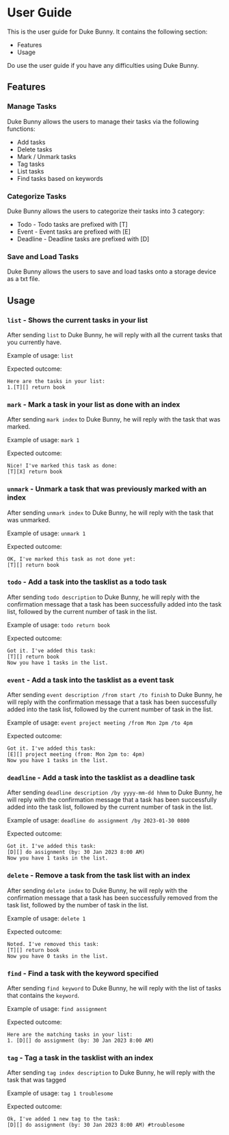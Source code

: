 # User Guide
This is the user guide for Duke Bunny.
It contains the following section:
* Features
* Usage

Do use the user guide if you have any difficulties using Duke Bunny.

## Features 
### Manage Tasks
Duke Bunny allows the users to manage their tasks via the following functions:
* Add tasks
* Delete tasks
* Mark / Unmark tasks
* Tag tasks
* List tasks
* Find tasks based on keywords

### Categorize Tasks
Duke Bunny allows the users to categorize their tasks into 3 category:
* Todo - Todo tasks are prefixed with [T]
* Event - Event tasks are prefixed with [E]
* Deadline - Deadline tasks are prefixed with [D]

### Save and Load Tasks
Duke Bunny allows the users to save and load tasks onto a storage device as a txt file.

## Usage
### `list` - Shows the current tasks in your list
After sending `list` to Duke Bunny, he will reply with all
the current tasks that you currently have.

Example of usage:
`list`

Expected outcome:
```
Here are the tasks in your list:
1.[T][] return book
```

### `mark` - Mark a task in your list as done with an index
After sending `mark index` to Duke Bunny, he will reply with the 
task that was marked.

Example of usage:
`mark 1`

Expected outcome:
```
Nice! I've marked this task as done:
[T][X] return book
```

### `unmark` - Unmark a task that was previously marked with an index
After sending `unmark index` to Duke Bunny, he will reply with the
task that was unmarked.

Example of usage:
`unmark 1`

Expected outcome:
```
OK, I've marked this task as not done yet:
[T][] return book
```

### `todo` - Add a task into the tasklist as a todo task
After sending `todo description` to Duke Bunny, he will reply with
the confirmation message that a task has been successfully added 
into the task list, followed by the current number of task in the list.

Example of usage:
`todo return book`

Expected outcome:
```
Got it. I've added this task:
[T][] return book
Now you have 1 tasks in the list.
```

### `event` - Add a task into the tasklist as a event task
After sending `event description /from start /to finish` to Duke Bunny,
he will reply with the confirmation message that a task has been successfully
added into the task list, followed by the current number of task in the list.

Example of usage:
`event project meeting /from Mon 2pm /to 4pm`

Expected outcome:
```
Got it. I've added this task:
[E][] project meeting (from: Mon 2pm to: 4pm)
Now you have 1 tasks in the list.
```

### `deadline` - Add a task into the tasklist as a deadline task
After sending `deadline description /by yyyy-mm-dd hhmm` to
Duke Bunny, he will reply with the confirmation message that a task has
been successfully added into the task list, followed by the current
number of task in the list.

Example of usage:
`deadline do assignment /by 2023-01-30 0800`

Expected outcome:
```
Got it. I've added this task:
[D][] do assignment (by: 30 Jan 2023 8:00 AM)
Now you have 1 tasks in the list.
```

### `delete` - Remove a task from the task list with an index
After sending `delete index` to Duke Bunny, he will reply with the confirmation
message that a task has been successfully removed from the task list, followed by
the number of task in the list.

Example of usage:
`delete 1`

Expected outcome:
```
Noted. I've removed this task:
[T][] return book
Now you have 0 tasks in the list.
```

### `find` - Find a task with the keyword specified
After sending `find keyword` to Duke Bunny, he will reply with the list of tasks
that contains the `keyword`.

Example of usage:
`find assignment`

Expected outcome:
```
Here are the matching tasks in your list:
1. [D][] do assignment (by: 30 Jan 2023 8:00 AM)
```

### `tag` - Tag a task in the tasklist with an index
After sending `tag index description` to Duke Bunny, he will reply with
the task that was tagged

Example of usage:
`tag 1 troublesome`

Expected outcome:
```
Ok, I've added 1 new tag to the task:
[D][] do assignment (by: 30 Jan 2023 8:00 AM) #troublesome
```
